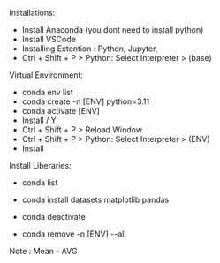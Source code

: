 Installations: 

- Install Anaconda (you dont need to install python)
- Install VSCode 
- Installing Extention : Python, Jupyter, 
- Ctrl + Shift + P > Python: Select Interpreter > (base)


Virtual Environment: 

- conda env list
- conda create -n [ENV] python=3.11
- conda activate [ENV]
- Install  / Y
- Ctrl + Shift + P > Reload Window
- Ctrl + Shift + P > Python: Select Interpreter > (ENV)
- Install

Install Liberaries: 

- conda list
- conda install datasets matplotlib pandas


- conda deactivate 
- conda remove -n [ENV] --all

Note : Mean - AVG
